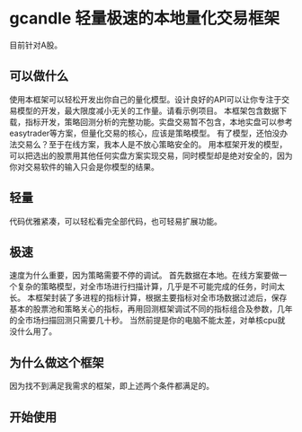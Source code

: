 # gcandle 轻量极速的本地量化交易框架

目前针对A股。

## 可以做什么
使用本框架可以轻松开发出你自己的量化模型。设计良好的API可以让你专注于交易模型的开发，最大限度减小无关的工作量。请看示例项目。
本框架包含数据下载，指标开发，策略回测分析的完整功能。实盘交易暂不包含，本地实盘可以参考easytrader等方案，但量化交易的核心，应该是策略模型。
有了模型，还怕没办法交易么？至于在线方案，我本人是不放心策略安全的。
用本框架开发的模型，可以把选出的股票用其他任何实盘方案实现交易，同时模型却是绝对安全的，因为你对交易软件的输入只会是你模型的结果。

## 轻量
代码优雅紧凑，可以轻松看完全部代码，也可轻易扩展功能。

## 极速
速度为什么重要，因为策略需要不停的调试。
首先数据在本地。在线方案要做一个复杂的策略模型，对全市场进行扫描计算，几乎是不可能完成的任务，时间太长。
本框架封装了多进程的指标计算，根据主要指标对全市场数据过滤后，保存基本的股票池和策略关心的指标，再用回测框架调试不同的指标组合及参数，几年的全市场扫描回测只需要几十秒。
当然前提是你的电脑不能太差，对单核cpu就没什么用了。

## 为什么做这个框架
因为找不到满足我需求的框架，即上述两个条件都满足的。

## 开始使用

